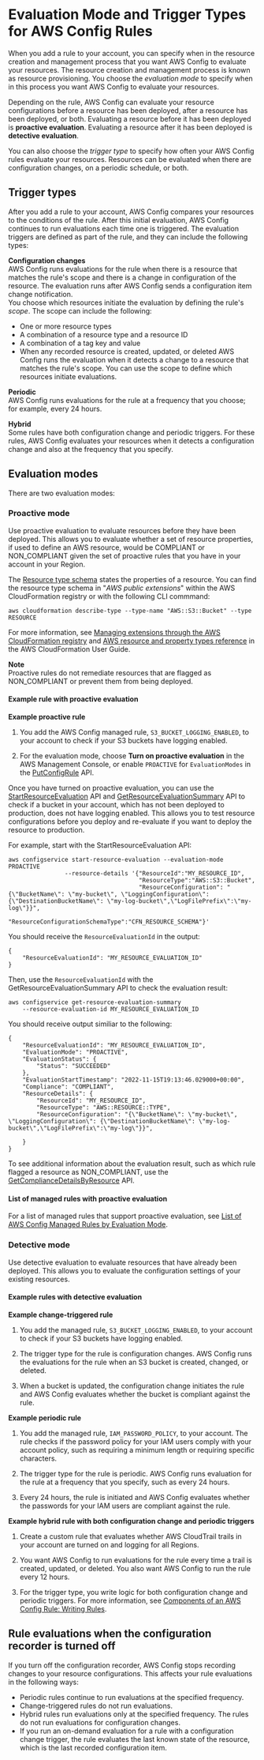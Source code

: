 # Evaluation Mode and Trigger Types for AWS Config Rules<a name="evaluate-config-rules"></a>

When you add a rule to your account, you can specify when in the resource creation and management process that you want AWS Config to evaluate your resources\. The resource creation and management process is known as resource provisioning\. You choose the *evaluation mode* to specify when in this process you want AWS Config to evaluate your resources\.

Depending on the rule, AWS Config can evaluate your resource configurations before a resource has been deployed, after a resource has been deployed, or both\. Evaluating a resource before it has been deployed is **proactive evaluation**\. Evaluating a resource after it has been deployed is **detective evaluation**\.

You can also choose the *trigger type* to specify how often your AWS Config rules evaluate your resources\. Resources can be evaluated when there are configuration changes, on a periodic schedule, or both\.

## Trigger types<a name="aws-config-rules-trigger-types"></a>

After you add a rule to your account, AWS Config compares your resources to the conditions of the rule\. After this initial evaluation, AWS Config continues to run evaluations each time one is triggered\. The evaluation triggers are defined as part of the rule, and they can include the following types:

**Configuration changes**  
AWS Config runs evaluations for the rule when there is a resource that matches the rule's scope and there is a change in configuration of the resource\. The evaluation runs after AWS Config sends a configuration item change notification\.  
You choose which resources initiate the evaluation by defining the rule's *scope*\. The scope can include the following:  
+ One or more resource types
+ A combination of a resource type and a resource ID
+ A combination of a tag key and value
+ When any recorded resource is created, updated, or deleted
AWS Config runs the evaluation when it detects a change to a resource that matches the rule's scope\. You can use the scope to define which resources initiate evaluations\.

**Periodic**  
AWS Config runs evaluations for the rule at a frequency that you choose; for example, every 24 hours\.

**Hybrid**  
Some rules have both configuration change and periodic triggers\. For these rules, AWS Config evaluates your resources when it detects a configuration change and also at the frequency that you specify\.   


## Evaluation modes<a name="aws-config-rules-evaluation-modes"></a>

There are two evaluation modes:

### Proactive mode<a name="aws-config-rules-evaluation-proactive"></a>

Use proactive evaluation to evaluate resources before they have been deployed\. This allows you to evaluate whether a set of resource properties, if used to define an AWS resource, would be COMPLIANT or NON\_COMPLIANT given the set of proactive rules that you have in your account in your Region\.

The [Resource type schema](https://docs.aws.amazon.com/cloudformation-cli/latest/userguide/resource-type-schema.html) states the properties of a resource\. You can find the resource type schema in "*AWS public extensions*" within the AWS CloudFormation registry or with the following CLI commmand:

```
aws cloudformation describe-type --type-name "AWS::S3::Bucket" --type RESOURCE
```

For more information, see [Managing extensions through the AWS CloudFormation registry](https://docs.aws.amazon.com/AWSCloudFormation/latest/UserGuide/registry.html#registry-view) and [AWS resource and property types reference](https://docs.aws.amazon.com/AWSCloudFormation/latest/UserGuide/aws-template-resource-type-ref.html) in the AWS CloudFormation User Guide\.

**Note**  
Proactive rules do not remediate resources that are flagged as NON\_COMPLIANT or prevent them from being deployed\.

#### Example rule with proactive evaluation<a name="example-evaluation-modes"></a>

**Example proactive rule**

1. You add the AWS Config managed rule, `S3_BUCKET_LOGGING_ENABLED`, to your account to check if your S3 buckets have logging enabled\.

1. For the evaluation mode, choose **Turn on proactive evaluation** in the AWS Management Console, or enable `PROACTIVE` for `EvaluationModes` in the [PutConfigRule](https://docs.aws.amazon.com/config/latest/APIReference/API_PutConfigRule.html) API\.

Once you have turned on proactive evaluation, you can use the [StartResourceEvaluation](https://docs.aws.amazon.com/config/latest/APIReference/API_StartResourceEvaluation.html) API and [GetResourceEvaluationSummary](https://docs.aws.amazon.com/config/latest/APIReference/API_GetResourceEvaluationSummary.html) API to check if a bucket in your account, which has not been deployed to production, does not have logging enabled\. This allows you to test resource configurations before you deploy and re\-evaluate if you want to deploy the resource to production\.

For example, start with the StartResourceEvaluation API:

```
aws configservice start-resource-evaluation --evaluation-mode PROACTIVE
                --resource-details '{"ResourceId":"MY_RESOURCE_ID",
                                     "ResourceType":"AWS::S3::Bucket",
                                     "ResourceConfiguration": "{\"BucketName\": \"my-bucket\", \"LoggingConfiguration\": {\"DestinationBucketName\": \"my-log-bucket\",\"LogFilePrefix\":\"my-log\"}}",
                                     "ResourceConfigurationSchemaType":"CFN_RESOURCE_SCHEMA"}'
```

You should receive the `ResourceEvaluationId` in the output:

```
{
    "ResourceEvaluationId": "MY_RESOURCE_EVALUATION_ID"
}
```

Then, use the `ResourceEvaluationId` with the GetResourceEvaluationSummary API to check the evaluation result:

```
aws configservice get-resource-evaluation-summary
    --resource-evaluation-id MY_RESOURCE_EVALUATION_ID
```

You should receive output similiar to the following:

```
{
    "ResourceEvaluationId": "MY_RESOURCE_EVALUATION_ID",
    "EvaluationMode": "PROACTIVE",
    "EvaluationStatus": {
        "Status": "SUCCEEDED"
    },
    "EvaluationStartTimestamp": "2022-11-15T19:13:46.029000+00:00",
    "Compliance": "COMPLIANT",
    "ResourceDetails": {
        "ResourceId": "MY_RESOURCE_ID",
        "ResourceType": "AWS::RESOURCE::TYPE",
        "ResourceConfiguration": "{\"BucketName\": \"my-bucket\", \"LoggingConfiguration\": {\"DestinationBucketName\": \"my-log-bucket\",\"LogFilePrefix\":\"my-log\"}}",

    }
}
```

To see additional information about the evaluation result, such as which rule flagged a resource as NON\_COMPLIANT, use the [GetComplianceDetailsByResource](https://docs.aws.amazon.com/config/latest/APIReference/API_GetComplianceDetailsByResource.html) API\.

#### List of managed rules with proactive evaluation<a name="list-proactive-rules"></a>

For a list of managed rules that support proactive evaluation, see [List of AWS Config Managed Rules by Evaluation Mode](https://docs.aws.amazon.com/config/latest/developerguide/managed-rules-by-evaluation-mode.html)\.

### Detective mode<a name="aws-config-rules-evaluation-detective"></a>

Use detective evaluation to evaluate resources that have already been deployed\. This allows you to evaluate the configuration settings of your existing resources\.

#### Example rules with detective evaluation<a name="example-triggers"></a>

**Example change\-triggered rule**

1. You add the managed rule, `S3_BUCKET_LOGGING_ENABLED`, to your account to check if your S3 buckets have logging enabled\.

1. The trigger type for the rule is configuration changes\. AWS Config runs the evaluations for the rule when an S3 bucket is created, changed, or deleted\. 

1. When a bucket is updated, the configuration change initiates the rule and AWS Config evaluates whether the bucket is compliant against the rule\.

**Example periodic rule**

1. You add the managed rule, `IAM_PASSWORD_POLICY`, to your account\. The rule checks if the password policy for your IAM users comply with your account policy, such as requiring a minimum length or requiring specific characters\. 

1. The trigger type for the rule is periodic\. AWS Config runs evaluation for the rule at a frequency that you specify, such as every 24 hours\. 

1. Every 24 hours, the rule is initiated and AWS Config evaluates whether the passwords for your IAM users are compliant against the rule\. 

**Example hybrid rule with both configuration change and periodic triggers**

1. Create a custom rule that evaluates whether AWS CloudTrail trails in your account are turned on and logging for all Regions\.

1. You want AWS Config to run evaluations for the rule every time a trail is created, updated, or deleted\. You also want AWS Config to run the rule every 12 hours\.

1. For the trigger type, you write logic for both configuration change and periodic triggers\. For more information, see [Components of an AWS Config Rule: Writing Rules](https://docs.aws.amazon.com/config/latest/developerguide/evaluate-config_writing-rules)\.

## Rule evaluations when the configuration recorder is turned off<a name="turning-off-configuration-recorder"></a>

If you turn off the configuration recorder, AWS Config stops recording changes to your resource configurations\. This affects your rule evaluations in the following ways:
+ Periodic rules continue to run evaluations at the specified frequency\. 
+ Change\-triggered rules do not run evaluations\.
+ Hybrid rules run evaluations only at the specified frequency\. The rules do not run evaluations for configuration changes\. 
+ If you run an on\-demand evaluation for a rule with a configuration change trigger, the rule evaluates the last known state of the resource, which is the last recorded configuration item\. 